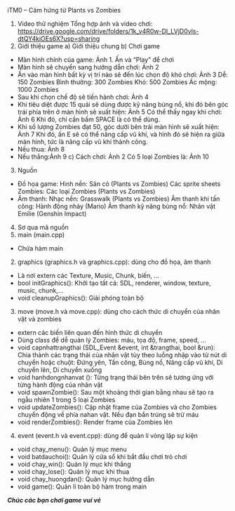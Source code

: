 ﻿iTM0 – Cảm hứng từ Plants vs Zombies
1. Video thử nghiệm
Tổng hợp ảnh và video chơi: https://drive.google.com/drive/folders/1k_v4R0w-Dl_LVjD0vls-dtQY4kiOEs6X?usp=sharing 
2. Giới thiệu game
a) Giới thiệu chung
b) Chơi game
- Màn hình chính của game: Ảnh 1.
Ấn và “Play” để chơi
- Màn hình sẽ chuyển sang hướng dẫn chơi: Ảnh 2
- Ấn vào màn hình bất kỳ vị trí nào sẽ đến lúc chọn độ khó chơi: Ảnh 3
Dễ: 150 Zombies
Bình thường: 300 Zombies
Khó: 500 Zombies
Ác mộng: 1000 Zombies
- Sau khi chọn chế độ sẽ tiến hành chơi: Ảnh 4
- Khi tiêu diệt được 15 quái sẽ dùng được kỹ năng bùng nổ, khi đó bên góc trái phía trên ở màn hình sẽ xuất hiện: Ảnh 5
Có thể thấy ngay khi chơi: Ảnh 6
Khi đó, chỉ cần bấm SPACE là có thể dùng.
- Khi số lượng Zombies đạt 50, góc dưới bên trái màn hình sẽ xuất hiện: Ảnh 7
Khi đó, ấn E sẽ có thể nâng cấp vũ khí, và hình đó sẽ hiện ra giữa màn hình, tức là nâng cấp vũ khí thành công.
- Nếu thua: Ảnh 8
- Nếu thắng:Ảnh 9
c) Cách chơi: Ảnh 2
Có 5 loại Zombies là: Ảnh 10
3. Nguồn
+ Đồ họa game: 
	Hình nền: Sân cỏ (Plants vs Zombies)
	Các sprite sheets Zombies: Các loại Zombies (Plants vs Zombies)
+ Âm thanh: 
	Nhạc nền: Grasswalk (Plants vs Zombies)
	Âm thanh khi tấn công: Hành động nhảy (Mario)
	Âm thanh kỹ năng bùng nổ: Nhân vật Emilie (Genshin Impact)
4. Sơ qua mã nguồn
1. main (main.cpp)
- Chứa hàm main
2. graphics (graphics.h và graphics.cpp): dùng cho đồ họa, âm thanh
- Là nơi extern các Texture, Music, Chunk, biến, ...
- bool initGraphics(): Khởi tạo tất cả: SDL, renderer, window, texture, music, chunk,...
- void cleanupGraphics(): Giải phóng toàn bộ
3. move (move.h và move.cpp): dùng cho cách thức di chuyển của nhân vật và zombies
- extern các biến liên quan đến hình thức di chuyển
- Dùng class để dễ quản lý Zombies: máu, tọa độ, frame, speed, ...
- void capnhattrangthai (SDL_Event &event, int &trangthai, bool &run): Chia thành các trạng thái của nhân vật tùy theo luồng nhập vào từ nút di chuyển hoặc chuột: Đứng yên, Tấn công, Bùng nổ, Nâng cấp vũ khí, Di chuyển lên, Di chuyển xuống
- void hanhdongnhanvat (): Từng trạng thái bên trên sẽ tương ứng với từng hành động của nhân vật
- void spawnZombie(): Sau một khoảng thời gian bằng nhau sẽ tạo ra ngẫu nhiên 1 trong 5 loại Zombies
- void updateZombies(): Cập nhật frame của Zombies và cho Zombies chuyển động về phía nahan vật. Nếu đạn bắn trúng sẽ trừ máu
- void renderZombies(): Render frame của Zombies lên
4. event (event.h và event.cpp): dùng để quản lí vòng lặp sự kiện
- void chay_menu(): Quản lý mục menu
- void batdauchoi(): Quản lý cửa sổ khi bắt đầu chơi trò chơi
- void chay_win(): Quản lý mục khi thắng
- void chay_lose(): Quản lý mục khi thua
- void chay_huongdan(): Quản lý mục hướng dẫn
- void game(): Quản lí toàn bộ hàm trong main

_______Chúc các bạn chơi game vui vẻ_______








